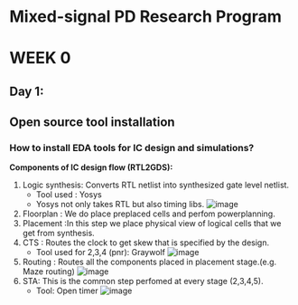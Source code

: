 # Mixed-signal PD Research Program
# WEEK 0
## Day 1: 
## Open source tool installation
### How to install EDA tools for IC design and simulations?

**Components of IC design flow (RTL2GDS):**
1. Logic synthesis: Converts RTL netlist into synthesized gate level netlist.
   - Tool used : Yosys
   - Yosys not only takes RTL but also timing libs.
 ![image](https://user-images.githubusercontent.com/123575472/216769865-836318e9-893e-4fd1-8e8b-342ec6e895a0.png)
2. Floorplan : We do place preplaced cells and perfom powerplanning.
3. Placement :In this step we place physical view of logical cells that we get from synthesis.
4. CTS : Routes the clock to get skew that is specified by the design.
   - Tool used for 2,3,4 (pnr): Graywolf
 ![image](https://user-images.githubusercontent.com/123575472/216771311-f6777699-d090-4cab-9fa0-e539dc5b482f.png)
5. Routing : Routes all the components placed in placement stage.(e.g. Maze routing)
 ![image](https://user-images.githubusercontent.com/123575472/216771643-79112f8a-f938-4566-b91d-c3d77a4e5da7.png)
6. STA: This is the common step perfomed at every stage (2,3,4,5).
   - Tool: Open timer
 ![image](https://user-images.githubusercontent.com/123575472/216771845-b7c984e6-33b3-465b-81b3-490c37886124.png)

 
